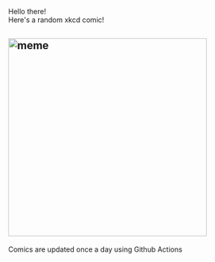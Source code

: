 Hello there! <br>Here's a random xkcd comic!<br>
## <img src="https://imgs.xkcd.com/comics/disposal.png" alt="meme" width="400"/><br>
Comics are updated once a day using Github Actions
